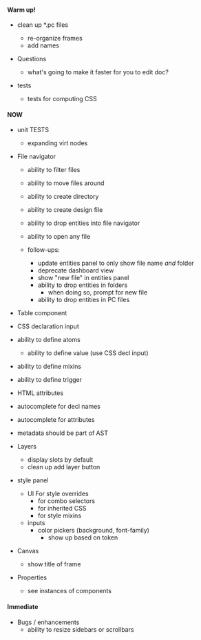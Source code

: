 #### Warm up!

- clean up \*.pc files

  - re-organize frames
  - add names

- Questions

  - what's going to make it faster for you to edit doc?

- tests
  - tests for computing CSS

#### NOW

- unit TESTS

  - expanding virt nodes

- File navigator

  - ability to filter files
  - ability to move files around
  - ability to create directory
  - ability to create design file
  - ability to drop entities into file navigator

  - ability to open any file
  - follow-ups:
    - update entities panel to only show file name _and_ folder
    - deprecate dashboard view
    - show "new file" in entities panel
    - ability to drop entities in folders
      - when doing so, prompt for new file
    - ability to drop entities in PC files

- Table component
- CSS declaration input
- ability to define atoms
  - ability to define value (use CSS decl input)
- ability to define mixins
- ability to define trigger
- HTML attributes
- autocomplete for decl names
- autocomplete for attributes
- metadata should be part of AST

- Layers

  - display slots by default
  - clean up add layer button

- style panel

  - UI For style overrides
    - for combo selectors
    - for inherited CSS
    - for style mixins
  - inputs
    - color pickers (background, font-family)
      - show up based on token

- Canvas

  - show title of frame

- Properties
  - see instances of components

#### Immediate

- Bugs / enhancements
  - ability to resize sidebars or scrollbars
